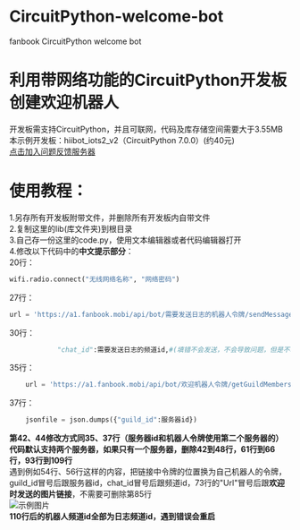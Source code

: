 # CircuitPython-welcome-bot
fanbook CircuitPython welcome bot  
# 利用带网络功能的CircuitPython开发板创建欢迎机器人  
开发板需支持CircuitPython，并且可联网，代码及库存储空间需要大于3.55MB  
本示例开发板：hiibot_iots2_v2（CircuitPython 7.0.0）(约40元)  
[点击加入问题反馈服务器](https://fanbook.mobi/LmgLJF3N "点击加入问题反馈服务器")  
# 使用教程：  
1.另存所有开发板附带文件，并删除所有开发板内自带文件  
2.复制这里的lib(库文件夹)到根目录  
3.自己存一份这里的code.py，使用文本编辑器或者代码编辑器打开  
4.修改以下代码中的**中文提示部分**：  
20行：
```python
wifi.radio.connect("无线网络名称", "网络密码")
```  
27行：  
```python
url = 'https://a1.fanbook.mobi/api/bot/需要发送日志的机器人令牌/sendMessage'
```  
30行：  
```python
            "chat_id":需要发送日志的频道id,#(填错不会发送，不会导致问题，但是不填会报错)
```
35行：  
```python
    url = 'https://a1.fanbook.mobi/api/bot/欢迎机器人令牌/getGuildMembersCount'
```
37行：  
```python
    jsonfile = json.dumps({"guild_id":服务器id})
```
**第42、44修改方式同35、37行（服务器id和机器人令牌使用第二个服务器的）**  
**代码默认支持两个服务器，如果只有一个服务器，删除42到48行，61行到66行，93行到109行**  
遇到例如54行、56行这样的内容，把链接中令牌的位置换为自己机器人的令牌，guild_id冒号后跟服务器id，chat_id冒号后跟频道id，73行的"Url"冒号后跟**欢迎时发送的图片链接**，不需要可删除第85行  
![示例图片](https://fanbookwdg3.bailituya.com/i/2023/05/07/pczrkt.png)   
**110行后的机器人频道id全部为日志频道id，遇到错误会重启**
